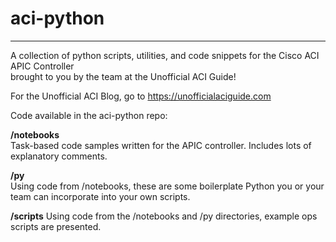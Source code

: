 # aci-python

***

A collection of python scripts, utilities, and code snippets for the Cisco ACI APIC Controller  
brought to you by the team at the Unofficial ACI Guide!

For the Unofficial ACI Blog, go to https://unofficialaciguide.com 


Code available in the aci-python repo:  

**/notebooks**   
Task-based code samples written for the APIC controller. Includes lots of explanatory comments. 

**/py**  
Using code from /notebooks, these are some boilerplate Python you or your team can incorporate into your own scripts.

**/scripts**
Using code from the /notebooks and /py directories, example ops scripts are presented. 
